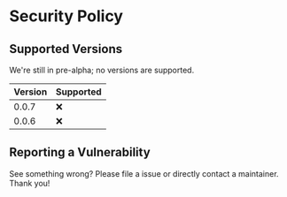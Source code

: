 # Security Policy

## Supported Versions

We're still in pre-alpha; no versions are supported.  

| Version | Supported          |
| ------- | ------------------ |
| 0.0.7   | :x:                |
| 0.0.6   | :x:                |

## Reporting a Vulnerability

See something wrong? Please file a issue or directly contact a maintainer.  Thank you!
